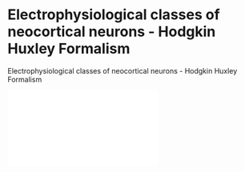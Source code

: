 # Electrophysiological classes of neocortical neurons - Hodgkin Huxley Formalism
Electrophysiological classes of neocortical neurons - Hodgkin Huxley Formalism

![image](Images/profileCS.pdf)
